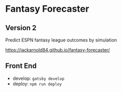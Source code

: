 # Fantasy Forecaster

## Version 2

Predict ESPN fantasy league outcomes by simulation

https://jackarnold84.github.io/fantasy-forecaster/

## Front End

- develop: `gatsby develop`
- deploy: `npm run deploy`
